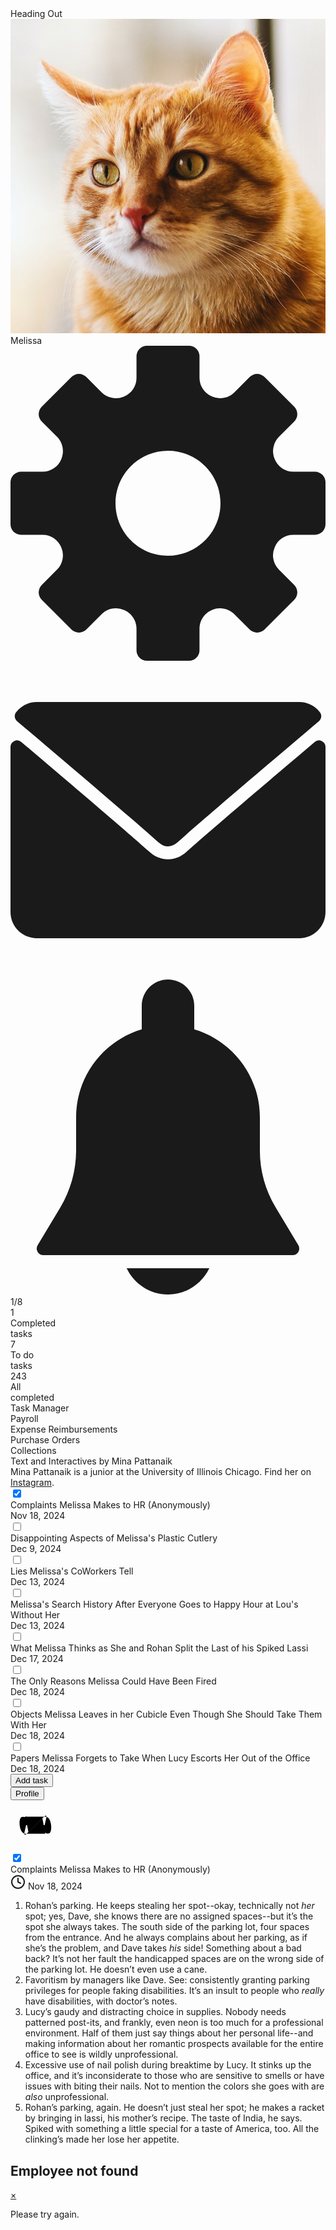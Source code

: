 
<!DOCTYPE html>
<html>

<head>
    <link rel="preconnect" href="https://fonts.gstatic.com">
    <link href="https://fonts.googleapis.com/css2?family=Space+Mono&display=swap" rel="stylesheet">
    <link rel="stylesheet" href="https://maxcdn.bootstrapcdn.com/bootstrap/3.3.5/css/bootstrap.min.css">
    <link rel="stylesheet" href="https://maxcdn.bootstrapcdn.com/font-awesome/4.4.0/css/font-awesome.min.css">
    <link rel="stylesheet" type="text/css" href="style.css">
    <title>Heading Out</title>
</head>

<body>
    <div class="parent-main-container">
        <div class="user-profile-area">
            <div class="task-manager">Heading Out</div>
            <div class="side-wrapper">
                <div class="user-profile">
                    <img src="images/tabby.jpg" alt="" class="user-photo">
                    <div class="user-name">Melissa</div>
                    <!--                     <div class="user-mail">melissa39@gmail.com</div> -->
                </div>
                <div class="user-notification">
                    <div class="notify">
                        <svg xmlns="http://www.w3.org/2000/svg" viewBox="0 0 14 14" fill="currentColor">
                            <path d="M13.533 5.6h-.961a.894.894 0 01-.834-.57.906.906 0 01.197-.985l.675-.675a.466.466 0 000-.66l-1.32-1.32a.466.466 0 00-.66 0l-.676.677a.9.9 0 01-.994.191.906.906 0 01-.56-.837V.467A.467.467 0 007.933 0H6.067A.467.467 0 005.6.467v.961c0 .35-.199.68-.57.834a.902.902 0 01-.983-.195L3.37 1.39a.466.466 0 00-.66 0L1.39 2.71a.466.466 0 000 .66l.675.675c.25.25.343.63.193.995a.902.902 0 01-.834.56H.467A.467.467 0 000 6.067v1.866c0 .258.21.467.467.467h.961c.35 0 .683.202.834.57a.904.904 0 01-.197.984l-.675.676a.466.466 0 000 .66l1.32 1.32a.466.466 0 00.66 0l.68-.68a.894.894 0 01.994-.187.897.897 0 01.556.829v.961c0 .258.21.467.467.467h1.866c.258 0 .467-.21.467-.467v-.961c0-.35.202-.683.57-.834a.904.904 0 01.984.197l.676.675a.466.466 0 00.66 0l1.32-1.32a.466.466 0 000-.66l-.68-.68a.894.894 0 01-.187-.994.897.897 0 01.829-.556h.961c.258 0 .467-.21.467-.467V6.067a.467.467 0 00-.467-.467zM7 9.333C5.713 9.333 4.667 8.287 4.667 7S5.713 4.667 7 4.667 9.333 5.713 9.333 7 8.287 9.333 7 9.333z" /></svg>
                    </div>
                    <div class="notify alert-main">
                        <svg xmlns="http://www.w3.org/2000/svg" viewBox="0 0 512 512" fill="currentColor">
                            <path d="M10.688 95.156C80.958 154.667 204.26 259.365 240.5 292.01c4.865 4.406 10.083 6.646 15.5 6.646 5.406 0 10.615-2.219 15.469-6.604 36.271-32.677 159.573-137.385 229.844-196.896 4.375-3.698 5.042-10.198 1.5-14.719C494.625 69.99 482.417 64 469.333 64H42.667c-13.083 0-25.292 5.99-33.479 16.438-3.542 4.52-2.875 11.02 1.5 14.718z" />
                            <path d="M505.813 127.406a10.618 10.618 0 00-11.375 1.542C416.51 195.01 317.052 279.688 285.76 307.885c-17.563 15.854-41.938 15.854-59.542-.021-33.354-30.052-145.042-125-208.656-178.917a10.674 10.674 0 00-11.375-1.542A10.674 10.674 0 000 137.083v268.25C0 428.865 19.135 448 42.667 448h426.667C492.865 448 512 428.865 512 405.333v-268.25a10.66 10.66 0 00-6.187-9.677z" /></svg>
                    </div>
                    <div class="notify alert-main">
                        <svg xmlns="http://www.w3.org/2000/svg" viewBox="0 0 512 512" fill="currentColor">
                            <path d="M467.812 431.851l-36.629-61.056a181.363 181.363 0 01-25.856-93.312V224c0-67.52-45.056-124.629-106.667-143.04V42.667C298.66 19.136 279.524 0 255.993 0s-42.667 19.136-42.667 42.667V80.96C151.716 99.371 106.66 156.48 106.66 224v53.483c0 32.853-8.939 65.109-25.835 93.291L44.196 431.83a10.653 10.653 0 00-.128 10.752c1.899 3.349 5.419 5.419 9.259 5.419H458.66c3.84 0 7.381-2.069 9.28-5.397 1.899-3.329 1.835-7.468-.128-10.753zM188.815 469.333C200.847 494.464 226.319 512 255.993 512s55.147-17.536 67.179-42.667H188.815z" /></svg>
                    </div>
                </div>
                <div class="progress-status">1/8</div>
                <div class="progress">
                    <div class="progress-bar"></div>
                </div>
                <div class="task-status">
                    <div class="task-stat">
                        <div id="completed-count" class="task-number">1</div>
                        <div class="task-condition">Completed</div>
                        <div class="task-tasks">tasks</div>
                    </div>
                    <div class="task-stat">
                        <div id="todo-count" class="task-number">7</div>
                        <div class="task-condition">To do</div>
                        <div class="task-tasks">tasks</div>
                    </div>
                    <div class="task-stat">
                        <div class="task-number">243</div>
                        <div class="task-condition">All</div>
                        <div class="task-tasks">completed</div>
                    </div>
                </div>
            </div>
            <div class="side-wrapper">
                <div class="project-title">Task Manager</div>
                <div class="project-name">
                    <div class="project-department">Payroll</div>
                    <div class="project-department">Expense Reimbursements</div>
                    <div class="project-department">Purchase Orders</div>
                    <div class="project-department">Collections</div>
                </div>
            </div>
            <div class="side-wrapper">
                <div>
                    Text and Interactives by Mina Pattanaik
                </div>
                <div id="bios">
                    <div class="bio">Mina Pattanaik is a junior at the University of Illinois Chicago. Find her on <a href="https://instagram.com/mina.pattanaik">Instagram</a>.</div>
                </div>
            </div>
        </div>
        <div class="main-area">
            <div class="main-container">
                <div class="inbox-container">
                    <div class="inbox">
                        <div class="msg selected-bg anim-y">
                            <input type="checkbox" name="msg" id="mail1" class="mail-choice" checked>
                            <label for="mail1"></label>
                            <div class="msg-content">
                                <div class="msg-title">Complaints Melissa Makes to HR (Anonymously)</div>
                                <div class="msg-date">Nov 18, 2024</div>
                            </div>
                        </div>
                        <div class="msg anim-y">
                            <input type="checkbox" name="msg" id="mail2" class="mail-choice">
                            <label for="mail2"></label>
                            <div class="msg-content">
                                <div class="msg-title">Disappointing Aspects of Melissa's Plastic Cutlery</div>
                                <div class="msg-date">Dec 9, 2024</div>
                            </div>
                        </div>
                        <div class="msg anim-y">
                            <input type="checkbox" name="msg" id="mail3" class="mail-choice">
                            <label for="mail3"></label>
                            <div class="msg-content">
                                <div class="msg-title">Lies Melissa's CoWorkers Tell</div>
                                <div class="msg-date">Dec 13, 2024</div>
                            </div>
                        </div>
                        <div class="msg anim-y">
                            <input type="checkbox" name="msg" id="mail4" class="mail-choice">
                            <label for="mail4"></label>
                            <div class="msg-content">
                                <div class="msg-title">Melissa's Search History After Everyone Goes to Happy Hour at Lou's Without Her</div>
                                <div class="msg-date">Dec 13, 2024</div>
                            </div>
                        </div>
                        <div class="msg anim-y">
                            <input type="checkbox" name="msg" id="mail5" class="mail-choice">
                            <label for="mail5"></label>
                            <div class="msg-content">
                                <div class="msg-title">What Melissa Thinks as She and Rohan Split the Last of his Spiked Lassi</div>
                                <div class="msg-date">Dec 17, 2024</div>
                            </div>
                        </div>
                        <div class="msg anim-y">
                            <input type="checkbox" name="msg" id="mail6" class="mail-choice">
                            <label for="mail6"></label>
                            <div class="msg-content">
                                <div class="msg-title">The Only Reasons Melissa Could Have Been Fired</div>
                                <div class="msg-date">Dec 18, 2024</div>
                            </div>
                        </div>
                        <div class="msg anim-y">
                            <input type="checkbox" name="msg" id="mail7" class="mail-choice">
                            <label for="mail7"></label>
                            <div class="msg-content">
                                <div class="msg-title">Objects Melissa Leaves in her Cubicle Even Though She Should Take Them With Her</div>
                                <div class="msg-date">Dec 18, 2024</div>
                            </div>
                        </div>
                        <div class="msg anim-y">
                            <input type="checkbox" name="msg" id="mail8" class="mail-choice">
                            <label for="mail8"></label>
                            <div class="msg-content">
                                <div class="msg-title">Papers Melissa Forgets to Take When Lucy Escorts Her Out of the Office</div>
                                <div class="msg-date">Dec 18, 2024</div>
                            </div>
                        </div>
                    </div>
                    <div id="wrapper">
                        <div class="add-task">
                            <button onclick="window.location.href='#popup1';" class="add-button">Add task</button>
                        </div>
                        <div class="add-task" id="reveal-profile">
                            <button onclick="revealProfile();" id="reveal-profile-button" class="add-button">Profile</button>
                        </div>
                    </div>
                </div>
                <div class="mail-detail">
                    <div class="header">
                        <svg class="ham ham6" viewBox="0 0 100 100" width="80" onclick="this.classList.toggle('active')">
                            <path class="line top" d="m 30,33 h 40 c 13.100415,0 14.380204,31.80258 6.899646,33.421777 -24.612039,5.327373 9.016154,-52.337577 -12.75751,-30.563913 l -28.284272,28.284272" />
                            <path class="line middle" d="m 70,50 c 0,0 -32.213436,0 -40,0 -7.786564,0 -6.428571,-4.640244 -6.428571,-8.571429 0,-5.895471 6.073743,-11.783399 12.286435,-5.570707 6.212692,6.212692 28.284272,28.284272 28.284272,28.284272" />
                            <path class="line bottom" d="m 69.575405,67.073826 h -40 c -13.100415,0 -14.380204,-31.80258 -6.899646,-33.421777 24.612039,-5.327373 -9.016154,52.337577 12.75751,30.563913 l 28.284272,-28.284272" />
                        </svg>
                    </div>
                    <div class="mail-contents">
                        <div class="mail-contents-subject">
                            <input type="checkbox" name="msg" id="mail20" class="mail-choice" checked>
                            <label for="mail20"></label>
                            <div class="mail-contents-title">Complaints Melissa Makes to HR (Anonymously)</div>
                        </div>
                        <div class="mail">
                            <div class="mail-time">
                                <svg xmlns="http://www.w3.org/2000/svg" width="24" height="24" viewBox="0 0 24 24" fill="none" stroke="currentColor" stroke-width="2" stroke-linecap="round" stroke-linejoin="round" class="feather feather-clock">
                                    <circle cx="12" cy="12" r="10" />
                                    <path d="M12 6v6l4 2" /></svg>
                                Nov 18, 2024
                            </div>
                            <div class="mail-inside" id="checklist-parent">
                                <!--                                 <div id="checklist">
                                    <input id="01" type="checkbox" name="r" value="1">
                                    <label for="01">Rohan’s parking. He keeps stealing her spot--okay, technically not <i>her</i> spot; yes, Dave, she knows there are no assigned spaces--but it’s the spot she always takes. The south side of the parking lot, four spaces from the entrance. And he always complains about her parking, as if she’s the problem, and Dave takes <i>his</i> side! Something about a bad back? It’s not her fault the handicapped spaces are on the wrong side of the parking lot. He doesn’t even use a cane.</label>
                                    <input id="02" type="checkbox" name="r" value="2">
                                    <label for="02">Favoritism by managers like Dave. See: consistently granting parking privileges for people faking disabilities. It’s an insult to people who <i>really</i> have disabilities, with doctor’s notes.</label>
                                    <input id="03" type="checkbox" name="r" value="3">
                                    <label for="03">Lucy’s gaudy and distracting choice in supplies. Nobody needs patterned post-its, and frankly, even neon is too much for a professional environment. Half of them just say things about her personal life--and making information about her romantic prospects available for the entire office to see is wildly unprofessional.</label>
                                    <input id="04" type="checkbox" name="r" value="4">
                                    <label for="04">Excessive use of nail polish during breaktime by Lucy. It stinks up the office, and it’s inconsiderate to those who are sensitive to smells or have issues with biting their nails. Not to mention the colors she goes with are <i>also</i> unprofessional.</label>
                                    <input id="05" type="checkbox" name="r" value="5">
                                    <label for="05">Rohan’s parking, again. He doesn’t just steal her spot; he makes a racket by bringing in lassi, his mother’s recipe. The taste of India, he says. Spiked with something a little special for a taste of America, too. All the clinking’s made her lose her appetite.</label>
                                    <input id="06" type="checkbox" name="r" value="6">
                                </div> -->
                                <ol>
                                    <li>Rohan’s parking. He keeps stealing her spot--okay, technically not <i>her</i> spot; yes, Dave, she knows there are no assigned spaces--but it’s the spot she always takes. The south side of the parking lot, four spaces from the entrance. And he always complains about her parking, as if she’s the problem, and Dave takes <i>his</i> side! Something about a bad back? It’s not her fault the handicapped spaces are on the wrong side of the parking lot. He doesn’t even use a cane.</li>
                                    <li>Favoritism by managers like Dave. See: consistently granting parking privileges for people faking disabilities. It’s an insult to people who <i>really</i> have disabilities, with doctor’s notes.</li>
                                    <li>Lucy’s gaudy and distracting choice in supplies. Nobody needs patterned post-its, and frankly, even neon is too much for a professional environment. Half of them just say things about her personal life--and making information about her romantic prospects available for the entire office to see is wildly unprofessional.</li>
                                    <li>Excessive use of nail polish during breaktime by Lucy. It stinks up the office, and it’s inconsiderate to those who are sensitive to smells or have issues with biting their nails. Not to mention the colors she goes with are <i>also</i> unprofessional.</li>
                                    <li>Rohan’s parking, again. He doesn’t just steal her spot; he makes a racket by bringing in lassi, his mother’s recipe. The taste of India, he says. Spiked with something a little special for a taste of America, too. All the clinking’s made her lose her appetite.</li>
                                </ol>
                            </div>
                            <!--                             <div class="mail-assign">
                                <div class="assignee">
                                    <strong>Okla Nowak</strong> assigned to Natalie Smith.
                                    <span class="assign-date">25 Nov, 2019</span>
                                </div>
                                <div class="assignee">
                                    <strong>Okla Nowak</strong> added to Marketing.
                                    <span class="assign-date">18 Feb, 2019</span>
                                </div>
                                <div class="assignee">
                                    <strong>Okla Nowak </strong> created task.
                                    <span class="assign-date">18 Feb, 2019</span>
                                </div>
                            </div>
                            <div class="mail-checklist">
                                <input type="checkbox" name="msg" id="mail30" class="mail-choice" checked>
                                <label for="mail30">Natalie completed this task.</label>
                                <div class="mail-checklist-date">19 May, 2020</div>
                            </div>
                            <div class="mail-doc">
                                <div class="mail-doc-wrapper">
                                    <svg xmlns="http://www.w3.org/2000/svg" viewBox="0 0 24 24" fill="none" stroke="currentColor" stroke-width="1.6" stroke-linecap="round" stroke-linejoin="round" class="feather feather-file-text">
                                        <path d="M14 2H6a2 2 0 00-2 2v16a2 2 0 002 2h12a2 2 0 002-2V8z" />
                                        <path d="M14 2v6h6M16 13H8M16 17H8M10 9H8" /></svg>
                                    <div class="mail-doc-detail">
                                        <div class="mail-doc-name">Article.docx</div>
                                        <div class="mail-doc-date">added 17 May, 2020</div>
                                    </div>
                                </div>
                                <div class="mail-doc-icons">
                                    <svg xmlns="http://www.w3.org/2000/svg" width="24" height="24" viewBox="0 0 24 24" fill="none" stroke="currentColor" stroke-width="2" stroke-linecap="round" stroke-linejoin="round" class="feather feather-trash-2">
                                        <path d="M3 6h18M19 6v14a2 2 0 01-2 2H7a2 2 0 01-2-2V6m3 0V4a2 2 0 012-2h4a2 2 0 012 2v2M10 11v6M14 11v6" /></svg>
                                    <svg xmlns="http://www.w3.org/2000/svg" width="24" height="24" viewBox="0 0 24 24" fill="none" stroke="currentColor" stroke-width="2" stroke-linecap="round" stroke-linejoin="round" class="feather feather-download-cloud">
                                        <path d="M8 17l4 4 4-4M12 12v9" />
                                        <path d="M20.88 18.09A5 5 0 0018 9h-1.26A8 8 0 103 16.29" /></svg>
                                </div>
                            </div> -->
                        </div>
                    </div>
                    <div class="mail-contents" style="display: none;">
                        <div class="mail-contents-subject">
                            <input type="checkbox" name="msg" id="mail20" class="mail-choice" checked>
                            <label for="mail20"></label>
                            <div class="mail-contents-title">Disappointing Aspects of Melissa’s Plastic Cutlery</div>
                        </div>
                        <div class="mail">
                            <div class="mail-time">
                                <svg xmlns="http://www.w3.org/2000/svg" width="24" height="24" viewBox="0 0 24 24" fill="none" stroke="currentColor" stroke-width="2" stroke-linecap="round" stroke-linejoin="round" class="feather feather-clock">
                                    <circle cx="12" cy="12" r="10" />
                                    <path d="M12 6v6l4 2" /></svg>
                                Dec 12, 2019
                            </div>
                            <div class="mail-inside">
                                <ol>
                                    <li>Admittedly, it’s not her plastic cutlery; it’s the office’s, and it runs out every week. Dave takes a knife and a fork to eat his pizza thrice daily and never replenishes the supply. No one calls him out because he’s the manager. Melissa considers making a complaint.</li>
                                    <li>A knife melts in her apartment’s dishwasher. If they’re not dishwasher safe, they should be labeled appropriately.</li>
                                    <li>During Rohan and Lucy’s spiked-lassi-influenced duet of Whitney Houston’s <i>I Will Always Love You</i> at the company holiday party, Melissa’s fork topples off her baked quinoa once, twice, three times.</li>
                                    <li>Afterward, she walks by Rohan’s car (in <i>her</i> spot, <i>again</i>) and her fork scrapes the side of it. The paint peels off in a long, burgundy curl. She didn’t mean for it to happen--plastic’s not supposed to do that--but it makes her heart race. She thumbs the metal for a few moments before leaving.</li>
                                </ol>
                            </div>
                        </div>
                    </div>
                    <div class="mail-contents" style="display: none;">
                        <div class="mail-contents-subject">
                            <input type="checkbox" name="msg" id="mail20" class="mail-choice" checked>
                            <label for="mail20"></label>
                            <div class="mail-contents-title">Lies Melissa's Coworkers Tell</div>
                        </div>
                        <div class="mail">
                            <div class="mail-time">
                                <svg xmlns="http://www.w3.org/2000/svg" width="24" height="24" viewBox="0 0 24 24" fill="none" stroke="currentColor" stroke-width="2" stroke-linecap="round" stroke-linejoin="round" class="feather feather-clock">
                                    <circle cx="12" cy="12" r="10" />
                                    <path d="M12 6v6l4 2" /></svg>
                                Dec 17, 2019
                            </div>
                            <div class="mail-inside">
                                <div class="row">
                                    <div class="col-md-12">
                                        <div class="carousel slide" data-ride="carousel" id="quote-carousel">
                                            <!-- Carousel Slides / Quotes -->
                                            <div class="carousel-inner text-center">
                                                <!-- Quote 1 -->
                                                <div class="item active">
                                                    <blockquote>
                                                        <!--                                                         <div class="row"> -->
                                                        <div class="col-sm-8 col-sm-offset-2">
                                                            <p>Our sales just keep getting better!</p>
                                                            <small>Dave, while monopolizing the karaoke mic for the twentieth consecutive minute</small>
                                                        </div>
                                                        <!--                                                         </div> -->
                                                    </blockquote>
                                                </div>
                                                <!-- Quote 2 -->
                                                <div class="item">
                                                    <blockquote>
                                                        <!--                                                         <div class="row"> -->
                                                        <div class="col-sm-8 col-sm-offset-2">
                                                            <p>I met Steve Carrell at my college graduation. He was <i>so</i> sweet, and so funny!</p>
                                                            <small>Lucy, sharing this anecdote for the third time as Melissa leaves a <i>Congratulations!</i> comment on her niece’s commencement post</small>
                                                        </div>
                                                        <!--                                                         </div> -->
                                                    </blockquote>
                                                </div>
                                                <!-- Quote 3 -->
                                                <div class="item">
                                                    <blockquote>
                                                        <!--                                                         <div class="row"> -->
                                                        <div class="col-sm-8 col-sm-offset-2">
                                                            <p>You should come out with us!</p>
                                                            <small>Rohan, at her desk just before everyone leaves for happy hour</small>
                                                        </div>
                                                        <!--                                                         </div> -->
                                                    </blockquote>
                                                </div>
                                            </div>
                                            <!-- Bottom Carousel Indicators -->
                                            <ol class="carousel-indicators">
                                                <li data-target="#quote-carousel" data-slide-to="0" class="active"><img class="img-responsive " src="images/mic.jpg" alt="">
                                                </li>
                                                <li data-target="#quote-carousel" data-slide-to="1"><img class="img-responsive" src="images/heart.png" alt="">
                                                </li>
                                                <li data-target="#quote-carousel" data-slide-to="2"><img class="img-responsive" src="images/burger.jpg" alt="">
                                                </li>
                                            </ol>
                                            <!-- Carousel Buttons Next/Prev -->
                                            <a data-slide="prev" href="#quote-carousel" class="left carousel-control"><i class="fa fa-chevron-left"></i></a>
                                            <a data-slide="next" href="#quote-carousel" class="right carousel-control"><i class="fa fa-chevron-right"></i></a>
                                        </div>
                                    </div>
                                </div>
                                <!--                                 <ol>
                                    <li>"Out sales just keep getting better!"&mdash;Dave, while monopolizing the karaoke mic for the twentieth consecutive minute </li>
                                    <li>"I met Steve Carrell at my college graduation. He was <i>so</i> sweet, and so funny!"&mdash; Lucy, sharing this anecdote for the third time as Melissa leaves a <i>Congratulations!</i> comment on her niece’s commencement post</li>
                                    <li>"You should come out with us!" &mdash;Rohan, at her desk just before everyone leaves for happy hour</li>
                                </ol> -->
                            </div>
                        </div>
                    </div>
                    <div class="mail-contents" style="display: none;">
                        <div class="mail-contents-subject">
                            <input type="checkbox" name="msg" id="mail20" class="mail-choice" checked>
                            <label for="mail20"></label>
                            <div class="mail-contents-title">Melissa’s Search History After Everyone Goes to Happy Hour at Lou’s Without Her</div>
                        </div>
                        <div class="mail">
                            <div class="mail-time">
                                <svg xmlns="http://www.w3.org/2000/svg" width="24" height="24" viewBox="0 0 24 24" fill="none" stroke="currentColor" stroke-width="2" stroke-linecap="round" stroke-linejoin="round" class="feather feather-clock">
                                    <circle cx="12" cy="12" r="10" />
                                    <path d="M12 6v6l4 2" /></svg>
                                Dec 17, 2019
                            </div>
                            <div class="mail-inside">
                                <div id="browserHistory">
                                    <!--                                     <div>Today - <span id="todays-date"></span></div> -->
                                    <div class="tabs">
                                        <div class="tab">
                                            <input type="checkbox" id="chck1">
                                            <label class="tab-label" for="chck1"><span class="time">5:45 PM</span> Lou's Bar & Grill menu</label>
                                            <div class="tab-content">
                                                <a target="_blank" href="https://www.google.com/search?q=Trapper%27s+Bar+%26+Grill+menu">https://www.google.com/search?q=Trapper%27s+Bar+%26+Grill+menu</a>
                                            </div>
                                        </div>
                                        <div class="tab">
                                            <input type="checkbox" id="chck2">
                                            <label class="tab-label" for="chck2"><span class="time">5:32 PM</span>Steve Carrell commencement address</label>
                                            <div class="tab-content">
                                                &mdash;Lucy is not in any pictures of the Princeton crowd, and it wasn’t actually a commencement. The speech is pretty good, though. Melissa jots down a few notes: underlines her favorite quotes four times.
                                                <a target="_blank" href="https://www.youtube.com/watch?v=uLkUoeMNeeY">https://www.youtube.com/watch?v=uLkUoeMNeeY</a>
                                            </div>
                                        </div>
                                        <div class="tab">
                                            <input type="checkbox" id="chck3">
                                            <label class="tab-label" for="chck3"><span class="time">5:22 PM</span>Wordle</label>
                                            <div class="tab-content">
                                                It takes her four guesses to solve. The answer is <i>hyena</i>, and the y throws her off. Her first guess every time is “CRANE” because an article said it was the most strategic one.
                                                <a target="_blank" href="https://www.google.com/search?ei=7zrhX_SZMLiu5NoPn4W1-AU&q=Merriam-Webster+Word+of+the+Day%3A+buttinsky">https://www.google.com/search?ei=7zrhX_SZMLiu5NoPn4W1-AU&q=Merriam-Webster+Word+of+the+Day%3A+buttinsky</a>
                                            </div>
                                        </div>
                                        <div class="tab">
                                            <input type="checkbox" id="chck4">
                                            <label class="tab-label" for="chck4"><span class="time">5:22 PM</span>What nail-biting says about your personality</label>
                                            <div class="tab-content">
                                                <a target="_blank" href="https://www.google.com/search?q=Seven+Things+Nail+Biting+Says+About+Your+Personality">https://www.google.com/search?q=Seven+Things+Nail+Biting+Says+About+Your+Personality</a>
                                            </div>
                                        </div>
                                    </div>
                                </div>
                            </div>
                        </div>
                    </div>
                    <div class="mail-contents" style="display: none;">
                        <div class="mail-contents-subject">
                            <input type="checkbox" name="msg" id="mail20" class="mail-choice" checked>
                            <label for="mail20"></label>
                            <div class="mail-contents-title">What Melissa Thinks as She and Rohan Split the Last of his Spiked Lassi</div>
                        </div>
                        <div class="mail">
                            <div class="mail-time">
                                <svg xmlns="http://www.w3.org/2000/svg" width="24" height="24" viewBox="0 0 24 24" fill="none" stroke="currentColor" stroke-width="2" stroke-linecap="round" stroke-linejoin="round" class="feather feather-clock">
                                    <circle cx="12" cy="12" r="10" />
                                    <path d="M12 6v6l4 2" /></svg>
                                Dec 18, 2019
                            </div>
                            <div id="thoughtBody" class="mail-inside">
                                <div class="thought-container fade-in">
                                    <div style="float: left;" class="thought"><i>Don’t freak out. Dave left early; it’s just you.</i></div>
                                    <div class="narration">“Saved a little bit,” says Rohan, fumbling for the door of the supply closet. It clicks shut behind them. His breath smells more like the spike than the lassi.</div>
                                </div>
                                <div class="thought-container fade-in-2">
                                    <div id="dolphinContainer" style="float: right;" class="thought"><i>Still sweet. A little like eggnog, but more pleasant. Tropical.</i></div>
                                    <div class="narration">
                                        <p><i>(Like the vacation she never took. She always thought about it, a someday thing, once she had the savings and the time. She’d go to a beach somewhere near the equator and--)</i></p>
                                        <p>
                                            He pours her another cup. It definitely smells more like gin than anything now; a little spills onto the box of paper it’s resting on. Sticky. “It’s good, right?”
                                            “Yeah,” replies Melissa. “Really good.” When he smiles she can just barely make out the whites of his teeth.</p>
                                    </div>
                                    <!--                                     <div class="scenery"> -->
                                    <svg class="dolphins" aria-label="Dolphin jumps over water" xmlns="http://www.w3.org/2000/svg" viewBox="464.1 200 151.7 200" preserveAspectRatio="none">
                                        <description>Dolphin jumps over water</description>
                                        <path fill="#828282" d="M531.3 387.4s-39.2-13.6-42.3-58.7c0 0-20.5 2.7-24.9-10.2 0 0 .7-1.3 4.4 0 0 0 4.7.7 8.4-.6 0 0 7.3-2 11.8 0l2.4-2.7s11.6-2.5 13.1-9.3c0 0 3.6 13.8-8.2 21.1 0 0 20 26 45.8 29.6L531.6 345s12.2 1.1 24.2 14.2h7.6s.5-5.3 2.5-6.7c0 0 1.6-3.3 0-7.8 0 0 6.4-.7 7.3 13.4 0 0 14-.4 26.7-5.6 0 0 12.2-7.3 15.4-3.5 0 0 3.3 2.4-6.9 8.2 0 0 .4 15.4-19.3 25.4 0 0-16.2 9.3-39.6 8.5 0 0-1.6 8.4-20.4 8.9 0 0-1.8-2.2 2.5-3.6.2.1 4-5.2-.3-9z" />
                                        <path fill="#FFF" d="M614.4 349.8l-14 9.1s-5.1 3.6-7.8 6.9c0 0-26.7 18.7-58.3 6.7 0 0-17.8-8-22.9-14.5 0 0 19.8 16.9 49.6 14.9 0 0-42.9 1.1-65.6-37.6 0 0-6.2-11.3 2.7-1.5 0 0 24.2 24.7 45.6 26.9 0 0 1.9 5.5 8 5.5 0 0 1.4-1.1-4.2-6.2l-6.4-8s8.4 3.6 12.7 9.4c0 0 21.5 2.5 40-4.5 0 0 16.9-6.9 17.4-7.1.1 0 2.2-1.8 3.2 0zm-83.9 34.1s32.5 11.4 63.8-8.2c0 0 1.6.1 0 1.5 0 0-9.3 8.1-24.3 11 0 .1-28.7 5.5-39.5-4.3z" />
                                    </svg>
                                    <!--                                   </div> -->
                                </div>
                                <div class="thought-container fade-in-3">
                                    <div style="float: left;" class="thought"><i>Cute. Cuter than Red Beanie.</i></div>
                                    <div class="narration">
                                        <p><i>(Her first kiss, back in high school. He’d smelled like hot dogs and tasted like them too, and he was such a bad kisser, but she’d wanted--)</i></p>
                                        <p>“I told you,” Rohan says, his smile close enough to be felt, their shoes scuffing against each other, nothing left between them--</p>
                                    </div>
                                </div>
                                <div class="thought-container fade-in-4">
                                    <div style="float: right;" class="thought"><i>What’s that?</i></div>
                                    <div class="narration">
                                        <p>Above the soft noise of them tussling among boxes of Staplers, the telltale click of Lucy’s heels against the floor. They freeze, his belly pressing against her, his stubble sharp.</p>
                                    </div>
                                </div>
                            </div>
                        </div>
                    </div>
                    <div class="mail-contents" style="display: none;">
                        <div class="mail-contents-subject">
                            <input type="checkbox" name="msg" id="mail20" class="mail-choice" checked>
                            <label for="mail20"></label>
                            <div class="mail-contents-title">The Only Reasons Melissa Could Have Been Fired</div>
                        </div>
                        <div class="mail">
                            <div class="mail-time">
                                <svg xmlns="http://www.w3.org/2000/svg" width="24" height="24" viewBox="0 0 24 24" fill="none" stroke="currentColor" stroke-width="2" stroke-linecap="round" stroke-linejoin="round" class="feather feather-clock">
                                    <circle cx="12" cy="12" r="10" />
                                    <path d="M12 6v6l4 2" /></svg>
                                Dec 20, 2019
                            </div>
                            <div class="mail-inside">
                                <ol>
                                    <li>Dave’s dumb enough to believe a vindictive liar like Lucy.</li>
                                    <li>Dave is still mad she made him itemize all his expenses.</li>
                                    <li>Dave gives her a look in the break room, his pizza spinning in the microwave, as Rohan walks by. She’s--is that a <i>smirk</i>? Seriously?</li>
                                </ol>
                            </div>
                        </div>
                    </div>
                    <div class="mail-contents" style="display: none;">
                        <div class="mail-contents-subject">
                            <input type="checkbox" name="msg" id="mail20" class="mail-choice" checked>
                            <label for="mail20"></label>
                            <div class="mail-contents-title">Objects Melissa Leaves in her Cubicle Even Though She Should Take Them With Her</div>
                        </div>
                        <div class="mail">
                            <div class="mail-time">
                                <svg xmlns="http://www.w3.org/2000/svg" width="24" height="24" viewBox="0 0 24 24" fill="none" stroke="currentColor" stroke-width="2" stroke-linecap="round" stroke-linejoin="round" class="feather feather-clock">
                                    <circle cx="12" cy="12" r="10" />
                                    <path d="M12 6v6l4 2" /></svg>
                                Dec 20, 2019
                            </div>
                            <div id="post-its" class="mail-inside">
                                <textarea>A cheap clay sculpture of a palm tree, the green paint too bright and beginning to chip.</textarea>
                                <textarea>A post-it in a professional, bland yellow. Scrawled on it is "DEFINE SUCCESS FOR YOURSELF". Her penmanship is excellent.</textarea>
                                <textarea>A poster of a cat clutching a rope. Under it reads “hang in there!”.</textarea>
                                <textarea>A bottle of Biter be Goner, almost empty.</textarea>
                                <div id="create">+</div>
                            </div>
                        </div>
                    </div>
                    <div class="mail-contents" style="display: none;">
                        <div class="mail-contents-subject">
                            <input type="checkbox" name="msg" id="mail20" class="mail-choice" checked>
                            <label for="mail20"></label>
                            <div class="mail-contents-title">Papers Melissa Forgets to Pack Before Lucy Escorts Her Out</div>
                        </div>
                        <div class="mail">
                            <div class="mail-time">
                                <svg xmlns="http://www.w3.org/2000/svg" width="24" height="24" viewBox="0 0 24 24" fill="none" stroke="currentColor" stroke-width="2" stroke-linecap="round" stroke-linejoin="round" class="feather feather-clock">
                                    <circle cx="12" cy="12" r="10" />
                                    <path d="M12 6v6l4 2" /></svg>
                                Dec 20, 2019
                            </div>
                            <div class="mail-inside">
                                <ol>
                                    <li>A copy of her resume, still six years out of date. <i>Oakview Community College</i> is so faded it’s just barely legible.</li>
                                    <li>Affordable International Beach Destinations. Nothing in India.</li>
                                    <li>Dave’s expense reports for the last four conferences he’s attended. That’s someone else’s problem now. They can deal with why four excursions to Hooters are listed under “client entertainment”.</li>
                                    <li>Rohan’s recipe for saag paneer, his favorite. His penmanship is nowhere near as neat as Melissa’s; she can’t make out half the ingredients. She’ll have to ask him about it. He’s right by his car, where the coat is a little chipped, holding a box just as big as hers.
                                    </li>
                                </ol>
                            </div>
                        </div>
                    </div>
                    <!--                     <div class="mail-textarea">
                        <input type="text" placeholder="Write a comment...">
                        <div class="textarea-icons">
                            <div class="attach">
                                <svg xmlns="http://www.w3.org/2000/svg" width="24" height="24" viewBox="0 0 24 24" fill="none" stroke="currentColor" stroke-width="2" stroke-linecap="round" stroke-linejoin="round" class="feather feather-paperclip">
                                    <path d="M21.44 11.05l-9.19 9.19a6 6 0 01-8.49-8.49l9.19-9.19a4 4 0 015.66 5.66l-9.2 9.19a2 2 0 01-2.83-2.83l8.49-8.48" /></svg>
                            </div>
                            <div class="send">
                                <svg xmlns="http://www.w3.org/2000/svg" width="24" height="24" viewBox="0 0 24 24" fill="none" stroke="currentColor" stroke-width="2" stroke-linecap="round" stroke-linejoin="round" class="feather feather-send">
                                    <path d="M22 2L11 13M22 2l-7 20-4-9-9-4 20-7z" /></svg>
                            </div>
                        </div>
                    </div> -->
                </div>
            </div>
        </div>
    </div>
    <div id="popup1" class="overlay">
        <div class="popup">
            <h2>Employee not found</h2>
            <a class="close" href="#">&times;</a>
            <div class="content">
                <p>Please try again.</p>
            </div>
        </div>
    </div>
    </div>
</body>
<script src="../Resources/jquery-3.5.1.min.js"></script>
<script src="https://maxcdn.bootstrapcdn.com/bootstrap/3.3.5/js/bootstrap.min.js"></script>
<script src="script.js"></script>

</html>
